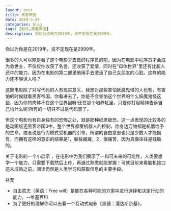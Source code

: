 ```yaml
---
layout: post
title: 黑客帝国
date: 2019-3-29
categories: blog
tags: [影评,黑客帝国]
description: 你以为你是在2019年，说不定现在是2999年。
---
```


你以为你是在2019年，说不定现在是2999年。

很多的人可以能是看了这个电影才去做的程序员的吧，因为在电影中程序员才会成为救世主，不仅仅你收获了名誉，还收获了爱情，同时在“母体世界”里还有比超人还牛的能力，因为在电影的第二部里他用手去激活了自己女朋友的心脏。这样的能力还不够诱人吗？

这部电影除了对写代码的人有现实意义，我想对那些害怕妖魔鬼怪的人也有，有害怕的时候就看黑客帝国，你看进去了，你是不会害怕这个世界的什么妖魔鬼怪这些，因为你的肉体不在这个世界里呀!还在那个培养缸里，只要你打起精神告诉自己怕什么呢!所有的一切只不过是代码罢了。

但这个电影也有自身独有的恐怖之处，就是那种细思极恐。这一点表现的比较多的是动画版还黑客帝国3中，整个世界都受机器人的控制，你身边万物都是机器给予的生命，或者说是行为模式受机器的引导，所谓的自由意志也只是少数人才能拥有，而拥有这样的意识的结果是1，躲躲藏藏，2，很痛苦，因为真像往往是残酷的。

关于电影的一个小启示 ，在电影中为我们展示了一和可未来的可能性，人类要想学一个能力，只需要下载然后上传，再通过熟悉就能掌握！可就目前来看脑机接口还未成熟之前，阅读仍然是人类学习和获取信息的主要手段。

补充

- 自由意志（英语：Free will）是能在各种可能的方案中进行选择和决定行动的能力。--维基百科
- 为了更好的理解你可以去看一个互动式电影《黑镜：潘达斯奈基》。

